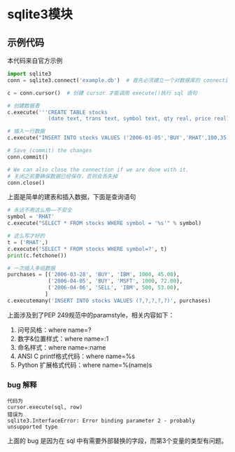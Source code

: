 # sqlite3模块

## 示例代码
本代码来自官方示例
```python
import sqlite3
conn = sqlite3.connect('example.db')  # 首先必须建立一个对数据库的 connection

c = conn.cursor()  # 创建 cursor 才能调用 execute()执行 sql 语句

# 创建数据表
c.execute('''CREATE TABLE stocks
             (date text, trans text, symbol text, qty real, price real)''')

# 插入一行数据
c.execute("INSERT INTO stocks VALUES ('2006-01-05','BUY','RHAT',100,35.14)")

# Save (commit) the changes
conn.commit()

# We can also close the connection if we are done with it.
# 关闭之前要确保数据已经保存，否则会丢失掉
conn.close()
```
上面是简单的建表和插入数据，下面是查询语句
```python
# 永远不用这么用——不安全
symbol = 'RHAT'
c.execute("SELECT * FROM stocks WHERE symbol = '%s'" % symbol)

# 这么写才好的
t = ('RHAT',)
c.execute('SELECT * FROM stocks WHERE symbol=?', t)
print(c.fetchone())

# 一次插入多组数据
purchases = [('2006-03-28', 'BUY', 'IBM', 1000, 45.00),
             ('2006-04-05', 'BUY', 'MSFT', 1000, 72.00),
             ('2006-04-06', 'SELL', 'IBM', 500, 53.00),
            ]
c.executemany('INSERT INTO stocks VALUES (?,?,?,?,?)', purchases)
```
上面涉及到了PEP 249规范中的paramstyle，相关内容如下：

1. 问号风格：where name=?
2. 数字&位置样式：where name=:1
3. 命名样式：where name=:name
4. ANSI C printf格式代码：where name=%s
5. Python 扩展格式代码：where name=%(name)s
### bug 解释
```
代码为
cursor.execute(sql, row)
错误为
sqlite3.InterfaceError: Error binding parameter 2 - probably unsupported type
```
上面的 bug 是因为在 sql 中有需要外部替换的字段，而第3个变量的类型有问题。